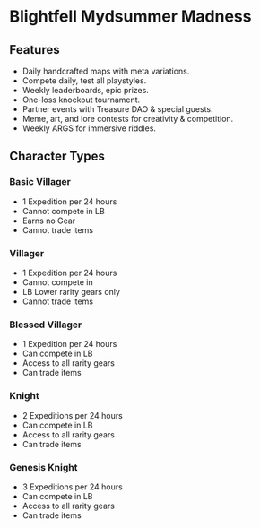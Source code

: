 # Blightfell Mydsummer Madness

## Features

- Daily handcrafted maps with meta variations.
- Compete daily, test all playstyles.
- Weekly leaderboards, epic prizes.
- One-loss knockout tournament.
- Partner events with Treasure DAO & special guests.
- Meme, art, and lore contests for creativity & competition.
- Weekly ARGS for immersive riddles.

## Character Types

### Basic Villager

- 1 Expedition per 24 hours
- Cannot compete in LB
- Earns no Gear
- Cannot trade items

### Villager

- 1 Expedition per 24 hours
- Cannot compete in
- LB Lower rarity gears only
- Cannot trade items

### Blessed Villager

- 1 Expedition per 24 hours
- Can compete in LB
- Access to all rarity gears
- Can trade items

### Knight

- 2 Expeditions per 24 hours
- Can compete in LB
- Access to all rarity gears
- Can trade items

### Genesis Knight

- 3 Expeditions per 24 hours
- Can compete in LB
- Access to all rarity gears
- Can trade items

